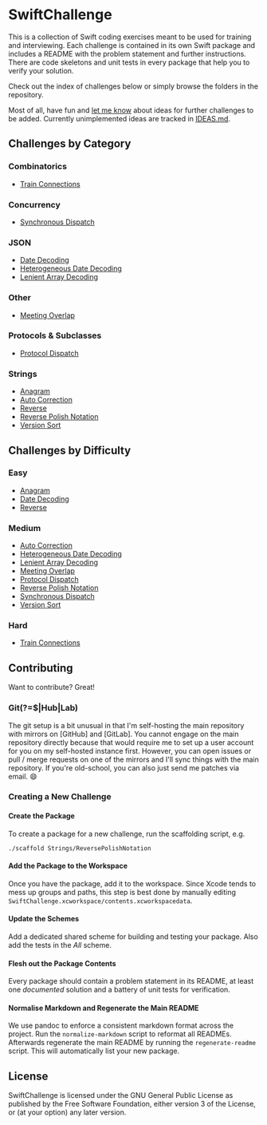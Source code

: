 SwiftChallenge
==============

This is a collection of Swift coding exercises meant to be used for training and
interviewing. Each challenge is contained in its own Swift package and includes
a README with the problem statement and further instructions. There are code
skeletons and unit tests in every package that help you to verify your solution.

Check out the index of challenges below or simply browse the folders in the
repository.

Most of all, have fun and [let me know] about ideas for further challenges to be
added. Currently unimplemented ideas are tracked in [IDEAS.md].

Challenges by Category
----------------------

### Combinatorics

-   [Train Connections]

### Concurrency

-   [Synchronous Dispatch]

### JSON

-   [Date Decoding]
-   [Heterogeneous Date Decoding]
-   [Lenient Array Decoding]

### Other

-   [Meeting Overlap]

### Protocols & Subclasses

-   [Protocol Dispatch]

### Strings

-   [Anagram]
-   [Auto Correction]
-   [Reverse]
-   [Reverse Polish Notation]
-   [Version Sort]

Challenges by Difficulty
------------------------

### Easy

-   [Anagram]
-   [Date Decoding]
-   [Reverse]

### Medium

-   [Auto Correction]
-   [Heterogeneous Date Decoding]
-   [Lenient Array Decoding]
-   [Meeting Overlap]
-   [Protocol Dispatch]
-   [Reverse Polish Notation]
-   [Synchronous Dispatch]
-   [Version Sort]

### Hard

-   [Train Connections]

Contributing
------------

Want to contribute? Great!

### Git(?=\$\|Hub\|Lab)

The git setup is a bit unusual in that I'm self-hosting the main repository with
mirrors on \[GitHub\] and \[GitLab\]. You cannot engage on the main repository
directly because that would require me to set up a user account for you on my
self-hosted instance first. However, you can open issues or pull / merge
requests on one of the mirrors and I'll sync things with the main repository. If
you're old-school, you can also just send me patches via email. 😄

### Creating a New Challenge

#### Create the Package

To create a package for a new challenge, run the scaffolding script, e.g.

    ./scaffold Strings/ReversePolishNotation

#### Add the Package to the Workspace

Once you have the package, add it to the workspace. Since Xcode tends to mess up
groups and paths, this step is best done by manually editing
`SwiftChallenge.xcworkspace/contents.xcworkspacedata`.

#### Update the Schemes

Add a dedicated shared scheme for building and testing your package. Also add
the tests in the *All* scheme.

#### Flesh out the Package Contents

Every package should contain a problem statement in its README, at least one
*documented* solution and a battery of unit tests for verification.

#### Normalise Markdown and Regenerate the Main README

We use pandoc to enforce a consistent markdown format across the project. Run
the `normalize-markdown` script to reformat all READMEs. Afterwards regenerate
the main README by running the `regenerate-readme` script. This will
automatically list your new package.

License
-------

SwiftChallenge is licensed under the GNU General Public License as published by
the Free Software Foundation, either version 3 of the License, or (at your
option) any later version.

  [let me know]: mailto:n0-0ne+swiftchallenge@mailbox.org
  [IDEAS.md]: IDEAS.md
  [Train Connections]: Combinatorics/TrainConnections
  [Synchronous Dispatch]: Concurrency/SynchronousDispatch
  [Date Decoding]: JSON/DateDecoding
  [Heterogeneous Date Decoding]: JSON/HeterogeneousDateDecoding
  [Lenient Array Decoding]: JSON/LenientArrayDecoding
  [Meeting Overlap]: Other/MeetingOverlap
  [Protocol Dispatch]: Protocols%20&%20Subclasses/ProtocolDispatch
  [Anagram]: Strings/Anagram
  [Auto Correction]: Strings/AutoCorrection
  [Reverse]: Strings/Reverse
  [Reverse Polish Notation]: Strings/ReversePolishNotation
  [Version Sort]: Strings/VersionSort
